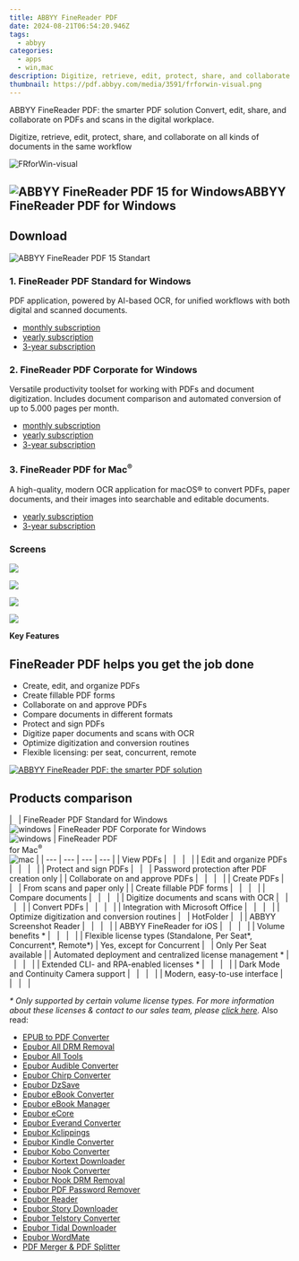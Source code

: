```yaml
---
title: ABBYY FineReader PDF
date: 2024-08-21T06:54:20.946Z
tags: 
  - abbyy
categories: 
  - apps
  - win,mac
description: Digitize, retrieve, edit, protect, share, and collaborate on all kinds of documents in the same workflow
thumbnail: https://pdf.abbyy.com/media/3591/frforwin-visual.png
---
```


ABBYY FineReader PDF: the smarter PDF solution
Convert, edit, share, and collaborate on PDFs and scans in the digital workplace.

Digitize, retrieve, edit, protect, share, and collaborate on all kinds of documents in the same workflow

![FRforWin-visual](https://pdf.abbyy.com/media/3591/frforwin-visual.png)

## ![ABBYY FineReader PDF 15 for Windows](https://pdf.abbyy.com/media/3784/fr-icon-56x56.svg)ABBYY FineReader PDF for Windows

## Download

![ABBYY FineReader PDF 15 Standart](https://pdf.abbyy.com/media/3882/fr-icon-80x80.svg)

### 1. FineReader PDF Standard for Windows

PDF application, powered by AI-based OCR, for unified workflows with both digital and scanned documents.

- [monthly subscription](https://checkout.abbyy.com/order/checkout.php?PRODS=39254549&QTY=1&AFFILIATE=108875&CART=1&CARD=1&SHORT_FORM=1&CURRENCY=CNY&DCURRENCY=CNY&DESIGN_TYPE=2&ARN=1&SRC=WIDGET-NEW&LANG=en&source=pdf.abbyy.com__shopping&ORDERSTYLE=nLWsm5WpjLg=)
- [yearly subscription](https://checkout.abbyy.com/order/checkout.php?PRODS=39254762&QTY=1&AFFILIATE=108875&CART=1&CARD=1&SHORT_FORM=1&CURRENCY=CNY&DCURRENCY=CNY&DESIGN_TYPE=2&ARN=1&SRC=WIDGET-NEW&LANG=en&source=pdf.abbyy.com__shopping&ORDERSTYLE=nLWsm5WpjLg=)
- [3-year subscription](https://checkout.abbyy.com/order/checkout.php?PRODS=43369480&QTY=1&AFFILIATE=108875&CART=1&CARD=1&SHORT_FORM=1&CURRENCY=CNY&DCURRENCY=CNY&DESIGN_TYPE=2&ARN=1&SRC=WIDGET-NEW&LANG=en&source=pdf.abbyy.com__shopping&ORDERSTYLE=nLWsm5WpjLg=)

### 2. FineReader PDF Corporate for Windows

Versatile productivity toolset for working with PDFs and document digitization. Includes document comparison and automated conversion of up to 5.000 pages per month.

- [monthly subscription](https://checkout.abbyy.com/order/checkout.php?PRODS=39254861&QTY=1&AFFILIATE=108875&CART=1&CARD=1&SHORT_FORM=1&CURRENCY=CNY&DCURRENCY=CNY&DESIGN_TYPE=2&ARN=1&SRC=WIDGET-NEW&LANG=en&source=pdf.abbyy.com__shopping&ORDERSTYLE=nLWsm5WpjLg=)
- [yearly subscription](https://checkout.abbyy.com/order/checkout.php?PRODS=39254929&QTY=1&AFFILIATE=108875&CART=1&CARD=1&SHORT_FORM=1&CURRENCY=CNY&DCURRENCY=CNY&DESIGN_TYPE=2&ARN=1&SRC=WIDGET-NEW&LANG=en&source=pdf.abbyy.com__shopping&ORDERSTYLE=nLWsm5WpjLg=)
- [3-year subscription](https://checkout.abbyy.com/order/checkout.php?PRODS=43370135&QTY=1&AFFILIATE=108875&CART=1&CARD=1&SHORT_FORM=1&CURRENCY=CNY&DCURRENCY=CNY&DESIGN_TYPE=2&ARN=1&SRC=WIDGET-NEW&LANG=en&source=pdf.abbyy.com__shopping&ORDERSTYLE=nLWsm5WpjLg=)

### 3. FineReader PDF for Mac<sup>®</sup>

A high-quality, modern OCR application for macOS® to convert PDFs, paper documents, and their images into searchable and editable documents.

- [yearly subscription](https://checkout.abbyy.com/order/checkout.php?PRODS=43371335&QTY=1&AFFILIATE=108875&CART=1&CARD=1&SHORT_FORM=1&CURRENCY=CNY&DCURRENCY=CNY&DESIGN_TYPE=2&ARN=1&SRC=WIDGET-NEW&LANG=en&source=pdf.abbyy.com__shopping&ORDERSTYLE=nLWsm5WpjLg=)
- [3-year subscription](https://checkout.abbyy.com/order/checkout.php?PRODS=43371760&QTY=1&AFFILIATE=108875&CART=1&CARD=1&SHORT_FORM=1&CURRENCY=CNY&DCURRENCY=CNY&DESIGN_TYPE=2&SRC=WIDGET-NEW&LANG=en&source=pdf.abbyy.com__shopping&ORDERSTYLE=nLWsm5WpjLg=)

### Screens

![](https://pdf.abbyy.com/media/3931/01_finereader_16_main_window_en.png)

![](https://pdf.abbyy.com/media/3932/02_finereader_16_edit_pdfs_en.png)

![](https://pdf.abbyy.com/media/3933/03_finereader_16_collaborate_comment_pdfs_en.png)

![](https://pdf.abbyy.com/media/3934/04_finereader_16_convert_pdf_to_word_en.png)

**Key Features**

## FineReader PDF helps you get the job done

-   Create, edit, and organize PDFs
-   Create fillable PDF forms
-   Collaborate on and approve PDFs
-   Compare documents in different formats
-   Protect and sign PDFs
-   Digitize paper documents and scans with OCR
-   Optimize digitization and conversion routines
-   Flexible licensing: per seat, concurrent, remote

[![ABBYY FineReader PDF: the smarter PDF solution](https://pdf.abbyy.com/media/3931/01_finereader_16_main_window_en.png?height=316&width=496)](https://pdf.abbyy.com/media/3931/01_finereader_16_main_window_en.png "Create, edit, and organize PDFs")

## Products comparison

|   | FineReader PDF Standard for Windows  
![windows](https://pdf.abbyy.com/media/3884/win-g-24.svg) | FineReader PDF Corporate for Windows  
![windows](https://pdf.abbyy.com/media/3884/win-g-24.svg) | FineReader PDF  
for Mac<sup>®</sup>  
![mac](https://pdf.abbyy.com/media/3883/mac-g-24.svg) |
| --- | --- | --- | --- |
| View PDFs |   |   |   |
| Edit and organize PDFs |   |   |   |
| Protect and sign PDFs |   |   | Password protection after PDF creation only |
| Collaborate on and approve PDFs |   |   |   |
| Create PDFs |   |   | From scans and paper only |
| Create fillable PDF forms |   |   |   |
| Compare documents |   |   |   |
| Digitize documents and scans with OCR |   |   |   |
| Convert PDFs |   |   |   |
| Integration with Microsoft Office |   |   |   |
| Optimize digitization and conversion routines |   | HotFolder |   |
| ABBYY Screenshot Reader |   |   |   |
| ABBYY FineReader for iOS |   |   |   |
| Volume benefits \* |   |   |   |
| Flexible license types (Standalone, Per Seat\*, Concurrent\*, Remote\*) | Yes, except for Concurrent |   | Only Per Seat available |
| Automated deployment and centralized license management \* |   |   |   |
| Extended CLI- and RPA-enabled licenses \* |   |   |   |
| Dark Mode and Continuity Camera support |   |   |   |
| Modern, easy-to-use interface |   |   |   |

_\* Only supported by certain volume license types. For more information about these licenses & contact to our sales team, please [click here](https://pdf.abbyy.com/licensing/pricing/)._
<span class="atpl-alsoreadstyle">Also read:</span>
<div><ul>
<li><a href="https://tools.techidaily.com/epubor/epub-to-pdf-converter/"><u>EPUB to PDF Converter</u></a></li>
<li><a href="https://tools.techidaily.com/epubor/drm-removal-tools/"><u>Epubor All DRM Removal</u></a></li>
<li><a href="https://tools.techidaily.com/epubor/products/"><u>Epubor All Tools</u></a></li>
<li><a href="https://tools.techidaily.com/epubor/audible-converter/"><u>Epubor Audible Converter</u></a></li>
<li><a href="https://tools.techidaily.com/epubor/chirp-converter/"><u>Epubor Chirp Converter</u></a></li>
<li><a href="https://tools.techidaily.com/epubor/dzsave/"><u>Epubor DzSave</u></a></li>
<li><a href="https://tools.techidaily.com/epubor/ebook-converter/"><u>Epubor eBook Converter</u></a></li>
<li><a href="https://tools.techidaily.com/epubor/ebook-manager/"><u>Epubor eBook Manager</u></a></li>
<li><a href="https://tools.techidaily.com/epubor/ecore/"><u>Epubor eCore</u></a></li>
<li><a href="https://tools.techidaily.com/epubor/everand-downloader/"><u>Epubor Everand Converter</u></a></li>
<li><a href="https://tools.techidaily.com/epubor/kclippings/"><u>Epubor Kclippings</u></a></li>
<li><a href="https://tools.techidaily.com/epubor/kindle-converter/"><u>Epubor Kindle Converter</u></a></li>
<li><a href="https://tools.techidaily.com/epubor/kobo-converter/"><u>Epubor Kobo Converter</u></a></li>
<li><a href="https://tools.techidaily.com/epubor/kortext-downloader/"><u>Epubor Kortext Downloader</u></a></li>
<li><a href="https://tools.techidaily.com/epubor/nook-converter/"><u>Epubor Nook Converter</u></a></li>
<li><a href="https://tools.techidaily.com/epubor/nook-drm-removal/"><u>Epubor Nook DRM Removal</u></a></li>
<li><a href="https://tools.techidaily.com/epubor/pdf-password-remover/"><u>Epubor PDF Password Remover</u></a></li>
<li><a href="https://tools.techidaily.com/epubor/reader/"><u>Epubor Reader</u></a></li>
<li><a href="https://tools.techidaily.com/epubor/story-downloader/"><u>Epubor Story Downloader</u></a></li>
<li><a href="https://tools.techidaily.com/epubor/telstory-converter/"><u>Epubor Telstory Converter</u></a></li>
<li><a href="https://tools.techidaily.com/epubor/tidal-downloader/"><u>Epubor Tidal Downloader</u></a></li>
<li><a href="https://tools.techidaily.com/epubor/ebook-editor/"><u>Epubor WordMate</u></a></li>
<li><a href="https://tools.techidaily.com/epubor/pdf-splitter-merger/"><u>PDF Merger & PDF Splitter</u></a></li>
</ul></div>

<ins class="adsbygoogle"
      style="display:block"
      data-ad-client="ca-pub-7571918770474297"
      data-ad-slot="8358498916"
      data-ad-format="auto"
      data-full-width-responsive="true"></ins>